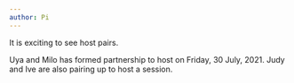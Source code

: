 ```yaml
---
author: Pi
---
```

It is exciting to see host pairs.

Uya and Milo has formed partnership to host on Friday, 30 July, 2021.  Judy and
Ive are also pairing up to host a session.


